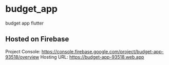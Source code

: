 # budget_app

budget app flutter

## Hosted on Firebase
Project Console: https://console.firebase.google.com/project/budget-app-93518/overview
Hosting URL: https://budget-app-93518.web.app
